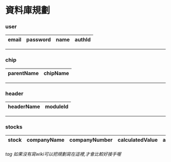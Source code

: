 # 資料庫規劃

### user
| email | password | name |authId |
| -------- | -------- | -------| -------|
----
### chip
| parentName | chipName |
| -------- | -------- | 
----

### header
|headerName|moduleId|
| -------- | -------- | 

----
### stocks
| stock |companyName |companyNumber |calculatedValue |alertion |rate |moduleId |
| -------- | -------- | -------- | -------- | -------- | -------- | -------- |

###### tag 如果沒有寫wiki可以把規劃寫在這裡,才會比較好接手喔
